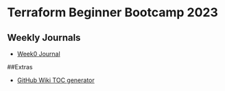 # Terraform Beginner Bootcamp 2023

## Weekly Journals
- [Week0 Journal](/bin/Journal/week0.md)

##Extras
- [GitHub Wiki TOC generator](https://ecotrust-canada.github.io/markdown-toc/)
